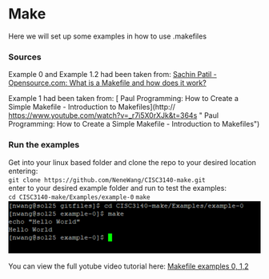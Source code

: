 # Make
Here we will set up some examples in how to use .makefiles


### Sources
Example 0 and Example 1.2 had been taken from:
[Sachin Patil - Opensource.com: What is a Makefile and how does it work?](https://opensource.com/article/18/8/what-how-makefile "Sachin Patil - Opensource.com: What is a Makefile and how does it work?")
 

Example 1 had been taken from:
[ Paul Programming: How to Create a Simple Makefile - Introduction to Makefiles](http:// https://www.youtube.com/watch?v=_r7i5X0rXJk&t=364s " Paul Programming: How to Create a Simple Makefile - Introduction to Makefiles")

### Run the examples
Get into your linux based folder and clone the repo to your desired location entering: <br>
`git clone https://github.com/NeneWang/CISC3140-make.git`
<br>
enter to your desired example folder and run to test the examples:<br>
`cd CISC3140-make/Examples/example-0`
`make`<br>
[![How to run examples](https://github.com/NeneWang/CISC3140-make/blob/main/Assets/how%20to%20run%20examples.PNG?raw=true "How to run examples")](https://github.com/NeneWang/CISC3140-make/blob/main/Assets/how%20to%20run%20examples.PNG?raw=true "How to run examples")

You can view the full yotube video tutorial here:
[Makefile examples 0, 1,2](https://www.youtube.com/watch?v=klyg3IxCjFY "Makefile examples 0, 1, 2")

